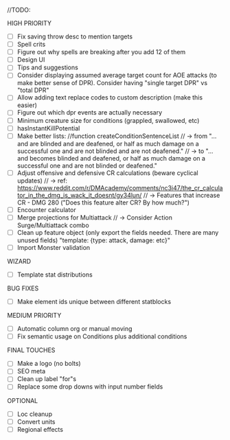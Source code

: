 //TODO: 

HIGH PRIORITY
- [ ] Fix saving throw desc to mention targets
- [ ] Spell crits
- [ ] Figure out why spells are breaking after you add 12 of them
- [ ] Design UI
- [ ] Tips and suggestions
- [ ] Consider displaying assumed average target count for AOE attacks (to make better sense of DPR). Consider having "single target DPR" vs "total DPR"
- [ ] Allow adding text replace codes to custom description (make this easier)
- [ ] Figure out which dpr events are actually necessary
- [ ] Minimum creature size for conditions (grappled, swallowed, etc)
- [ ] hasInstantKillPotential
- [ ] Make better lists: //function createConditionSentenceList
//  -> from "... and are blinded and are deafened, or half as much damage on a successful one and are not blinded and are not deafened."
//      -> to "... and becomes blinded and deafened, or half as much damage on a successful one and are not blinded or deafened."
- [ ] Adjust offensive and defensive CR calculations (beware cyclical updates)
//      -> ref: https://www.reddit.com/r/DMAcademy/comments/nc3i47/the_cr_calculator_in_the_dmg_is_wack_it_doesnt/gy34lun/
//      -> Features that increase CR - DMG 280 ("Does this feature alter CR? By how much?")
- [ ] Encounter calculator
- [ ] Merge projections for Multiattack
//      -> Consider Action Surge/Multiattack combo
- [ ] Clean up feature object (only export the fields needed. There are many unused fields) "template: {type: attack, damage: etc}"
- [ ] Import Monster validation

WIZARD
- [ ] Template stat distributions

BUG FIXES
- [ ] Make element ids unique between different statblocks

MEDIUM PRIORITY
- [ ] Automatic column org or manual moving
- [ ] Fix semantic usage on Conditions plus additional conditions

FINAL TOUCHES
- [ ] Make a logo (no bolts)
- [ ] SEO meta
- [ ] Clean up label "for"s
- [ ] Replace some drop downs with input number fields

OPTIONAL
- [ ] Loc cleanup
- [ ] Convert units
- [ ] Regional effects